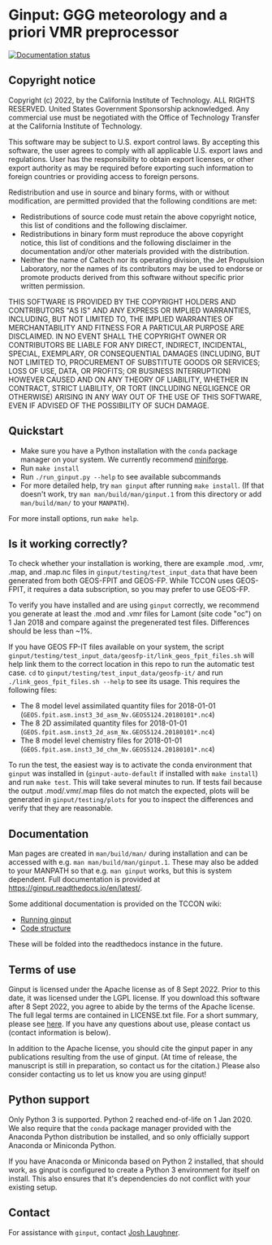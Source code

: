 # Ginput: GGG meteorology and a priori VMR preprocessor

[![Documentation status](https://readthedocs.org/projects/ginput/badge/?version=latest)](https://ginput.readthedocs.io/en/latest/?badge=latest)

## Copyright notice

Copyright (c) 2022, by the California Institute of Technology. ALL RIGHTS RESERVED. United States Government Sponsorship acknowledged. Any commercial use must be negotiated with the Office of Technology Transfer at the California Institute of Technology.
 
This software may be subject to U.S. export control laws. By accepting this software, the user agrees to comply with all applicable U.S. export laws and regulations. User has the responsibility to obtain export licenses, or other export authority as may be required before exporting such information to foreign countries or providing access to foreign persons.

Redistribution and use in source and binary forms, with or without modification, are permitted provided that the following conditions are met:

* Redistributions of source code must retain the above copyright notice, this list of conditions and the following disclaimer.
* Redistributions in binary form must reproduce the above copyright notice, this list of conditions and the following disclaimer in the documentation and/or other materials provided with the distribution.
* Neither the name of Caltech nor its operating division, the Jet Propulsion Laboratory, nor the names of its contributors may be used to endorse or promote products derived from this software without specific prior written permission.

THIS SOFTWARE IS PROVIDED BY THE COPYRIGHT HOLDERS AND CONTRIBUTORS "AS IS" AND ANY EXPRESS OR IMPLIED WARRANTIES, INCLUDING, BUT NOT LIMITED TO, THE IMPLIED WARRANTIES OF MERCHANTABILITY AND FITNESS FOR A PARTICULAR PURPOSE ARE DISCLAIMED. IN NO EVENT SHALL THE COPYRIGHT OWNER OR CONTRIBUTORS BE LIABLE FOR ANY DIRECT, INDIRECT, INCIDENTAL, SPECIAL, EXEMPLARY, OR CONSEQUENTIAL DAMAGES (INCLUDING, BUT NOT LIMITED TO, PROCUREMENT OF SUBSTITUTE GOODS OR SERVICES; LOSS OF USE, DATA, OR PROFITS; OR BUSINESS INTERRUPTION) HOWEVER CAUSED AND ON ANY THEORY OF LIABILITY, WHETHER IN CONTRACT, STRICT LIABILITY, OR TORT (INCLUDING NEGLIGENCE OR OTHERWISE) ARISING IN ANY WAY OUT OF THE USE OF THIS SOFTWARE, EVEN IF ADVISED OF THE POSSIBILITY OF SUCH DAMAGE.

## Quickstart

* Make sure you have a Python installation with the `conda` package manager
  on your system. We currently recommend [miniforge](https://github.com/conda-forge/miniforge).
* Run `make install`
* Run `./run_ginput.py --help` to see available subcommands
* For more detailed help, try `man ginput` after running `make install`. 
  (If that doesn't work, try `man man/build/man/ginput.1` from this 
  directory or add `man/build/man/` to your `MANPATH`).
  
For more install options, run `make help`. 

## Is it working correctly?

To check whether your installation is working, there are example .mod, .vmr, .map, 
and .map.nc files in `ginput/testing/test_input_data` that have been generated from
both GEOS-FPIT and GEOS-FP. While TCCON uses GEOS-FPIT, it requires a data subscription,
so you may prefer to use GEOS-FP. 

To verify you have installed and are using `ginput` correctly, we recommend you generate
at least the .mod and .vmr files for Lamont (site code "oc") on 1 Jan 2018 and compare
against the pregenerated test files. Differences should be less than ~1%. 

If you have GEOS FP-IT files available on your system, the script 
`ginput/testing/test_input_data/geosfp-it/link_geos_fpit_files.sh` will help link them 
to the correct location in this repo to run the automatic test case. `cd` to 
`ginput/testing/test_input_data/geosfp-it/` and run `./link_geos_fpit_files.sh --help`
to see its usage. This requires the following files:

* The 8 model level assimilated quantity files for 2018-01-01 (`GEOS.fpit.asm.inst3_3d_asm_Nv.GEOS5124.20180101*.nc4`)
* The 8 2D assimilated quantity files for 2018-01-01 (`GEOS.fpit.asm.inst3_2d_asm_Nx.GEOS5124.20180101*.nc4`)
* The 8 model level chemistry files for 2018-01-01 (`GEOS.fpit.asm.inst3_3d_chm_Nv.GEOS5124.20180101*.nc4`)

To run the test, the easiest way is to activate the conda environment that `ginput` was installed
in (`ginput-auto-default` if installed with `make install`) and run `make test`. This will take
several minutes to run. If tests fail because the output .mod/.vmr/.map files do not match the expected,
plots will be generated in `ginput/testing/plots` for you to inspect the differences and verify that
they are reasonable.

## Documentation

Man pages are created in `man/build/man/` during installation and can be accessed with e.g. `man man/build/man/ginput.1`.
These may also be added to your MANPATH so that e.g. `man ginput` works, but this is system dependent. Full documentation
is provided at https://ginput.readthedocs.io/en/latest/.

Some additional documentation is provided on the TCCON wiki:

* [Running ginput](https://tccon-wiki.caltech.edu/Main/UsingGinput)
* [Code structure](https://tccon-wiki.caltech.edu/Main/GinputCodeStructure)

These will be folded into the readthedocs instance in the future.

## Terms of use

Ginput is licensed under the Apache license as of 8 Sept 2022. 
Prior to this date, it was licensed under the LGPL license.
If you download this software after 8 Sept 2022, you agree to abide by the terms of the
Apache license.
The full legal terms are contained in LICENSE.txt file. For a short summary, please see
[here](https://choosealicense.com/licenses/apache-2.0/#). If you have any questions about
use, please contact us (contact information is below).

In addition to the Apache license, you should cite the ginput paper in any publications
resulting from the use of ginput. (At time of release, the manuscript is still in preparation,
so contact us for the citation.) Please also consider contacting us to let us know you are
using ginput!

## Python support

Only Python 3 is supported. Python 2 reached end-of-life on 1 Jan 2020. 
We also require that the `conda` package manager provided with the Anaconda
Python distribution be installed, and so only officially support Anaconda or
Miniconda Python. 

If you have Anaconda or Miniconda based on Python 2 installed, that should work,
as ginput is configured to create a Python 3 environment for itself on install.
This also ensures that it's dependencies do not conflict with your existing 
setup.

## Contact

For assistance with `ginput`, contact [Josh Laughner](https://science.jpl.nasa.gov/people/joshua-laughner/).
